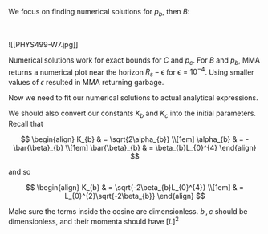We focus on finding numerical solutions for $p_{b}$, then $B$:

<br>

![[PHYS499-W7.jpg]]
<br>

Numerical solutions work for exact bounds for $C$ and $p_{c}$. For $B$ and $p_{b}$, MMA returns a numerical plot near the horizon $R_{s}-\epsilon$ for $\epsilon = 10^{-4}$. Using smaller values of $\epsilon$ resulted in MMA returning garbage.

Now we need to fit our numerical solutions to actual analytical expressions.

We should also convert our constants $K_{b}$ and $K_{c}$ into the initial parameters. Recall that 

$$
\begin{align}
K_{b} & = \sqrt{2\alpha_{b}} \\[1em]
\alpha_{b} & = -\bar{\beta}_{b} \\[1em]
\bar{\beta}_{b} & = \beta_{b}L_{0}^{4}
\end{align}
$$

and so

$$
\begin{align}
K_{b} & = \sqrt{-2\beta_{b}L_{0}^{4}} \\[1em]
& = L_{0}^{2}\sqrt{-2\beta_{b}}
\end{align}
$$

Make sure the terms inside the cosine are dimensionless. $b\, , c$ should be dimensionless, and their momenta should have $[L]^{2}$